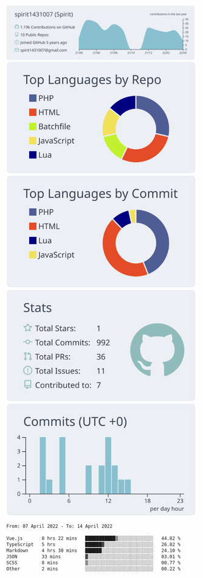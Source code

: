 [![](https://raw.githubusercontent.com/spirit1431007/spirit1431007/master/profile-summary-card-output/nord_bright/0-profile-details.svg)](https://git.io/spiritx)
[![](https://raw.githubusercontent.com/spirit1431007/spirit1431007/master/profile-summary-card-output/nord_bright/1-repos-per-language.svg)](https://git.io/spiritx) [![](https://raw.githubusercontent.com/spirit1431007/spirit1431007/master/profile-summary-card-output/nord_bright/2-most-commit-language.svg)](https://git.io/spiritx)
[![](https://raw.githubusercontent.com/spirit1431007/spirit1431007/master/profile-summary-card-output/nord_bright/3-stats.svg)](https://git.io/spiritx) [![](https://raw.githubusercontent.com/spirit1431007/spirit1431007/master/profile-summary-card-output/nord_bright/4-productive-time.svg)](https://git.io/spiritx)

<!--START_SECTION:waka-->

```text
From: 07 April 2022 - To: 14 April 2022

Vue.js       8 hrs 22 mins   ███████████▒░░░░░░░░░░░░░   44.82 %
TypeScript   5 hrs           ██████▓░░░░░░░░░░░░░░░░░░   26.82 %
Markdown     4 hrs 30 mins   ██████░░░░░░░░░░░░░░░░░░░   24.10 %
JSON         33 mins         ▓░░░░░░░░░░░░░░░░░░░░░░░░   03.01 %
SCSS         8 mins          ▒░░░░░░░░░░░░░░░░░░░░░░░░   00.77 %
Other        2 mins          ░░░░░░░░░░░░░░░░░░░░░░░░░   00.22 %
```

<!--END_SECTION:waka-->
